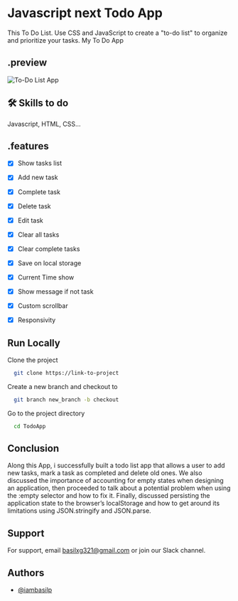 
# Javascript next Todo App

This To Do List. Use CSS and JavaScript to create a "to-do list" to organize and prioritize your tasks. My To Do App


## .preview

![To-Do List App](https://drive.google.com/file/d/1F6FlSqvKRlALRvTAEstxnjCwtqDk1HYh/view?usp=sharing)


## 🛠 Skills to do
Javascript, HTML, CSS...


## .features
- [x] Show tasks list
- [x] Add new task
- [x] Complete task
- [x] Delete task
- [x] Edit task
- [x] Clear all tasks
- [x] Clear complete tasks
- [x] Save on local storage
- [x] Current Time show
- [x] Show message if not task
- [x] Custom scrollbar
- [x] Responsivity


## Run Locally

Clone the project

```bash
  git clone https://link-to-project
```
Create a new branch and checkout to

```bash
  git branch new_branch -b checkout
```

Go to the project directory

```bash
  cd TodoApp
```



## Conclusion
Along this App, i successfully built a todo list app that allows a user to add new tasks, mark a task as completed and delete old ones. We also discussed the importance of accounting for empty states when designing an application, then proceeded to talk about a potential problem when using the :empty selector and how to fix it.
Finally, discussed persisting the application state to the browser’s localStorage and how to get around its limitations using JSON.stringify and JSON.parse.


## Support

For support, email basilxg321@gmail.com or join our Slack channel.


## Authors

- [@iambasilp](https://www.github.com/iambasilp)

